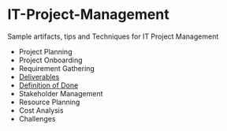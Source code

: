 # IT-Project-Management
Sample artifacts, tips and Techniques for IT Project Management

- Project Planning
- Project Onboarding
- Requirement Gathering
- [Deliverables](https://github.com/e2eSolutionArchitect/IT-Project-Management/blob/main/deliverables/readme.md)
-   [Definition of Done](https://github.com/e2eSolutionArchitect/IT-Project-Management/blob/main/deliverables/definition-of-done.md)
- Stakeholder Management
- Resource Planning
- Cost Analysis
- Challenges

